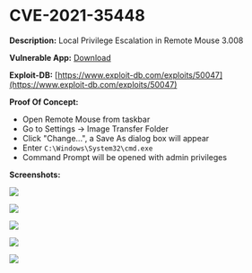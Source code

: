 # CVE-2021-35448

**Description:** Local Privilege Escalation in Remote Mouse 3.008

**Vulnerable App:** [Download](https://www.exploit-db.com/apps/4e06b0e24ad2dbf6fde0da11b77dd98d-RemoteMouse.exe)

**Exploit-DB:** [https://www.exploit-db.com/exploits/50047](https://www.exploit-db.com/exploits/50047)

**Proof Of Concept:**

- Open Remote Mouse from taskbar
- Go to Settings -> Image Transfer Folder
- Click "Change...", a Save As dialog box will appear
- Enter `C:\Windows\System32\cmd.exe` 
- Command Prompt will be opened with admin privileges

**Screenshots:**

![](https://i.imgur.com/vHacNUg.png)

![](https://i.imgur.com/i5csLKg.png)

![](https://i.imgur.com/9uh9atb.png)

![](https://i.imgur.com/eEb9y8u.png)

![](https://i.imgur.com/DfxaLEU.png)